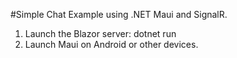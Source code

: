#Simple Chat Example using .NET Maui and SignalR.

1. Launch the Blazor server: dotnet run
2. Launch Maui on Android or other devices.
